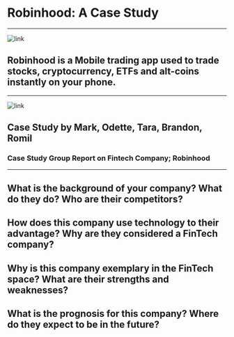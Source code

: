 # Robinhood: A Case Study
---
![link](https://9to5mac.com/wp-content/uploads/sites/6/2021/01/Robinhood-app-controversy.jpg?quality=82&strip=all)

## Robinhood is a Mobile trading app used to trade stocks, cryptocurrency, ETFs and alt-coins instantly on your phone.
---
![link](https://techcrunch.com/wp-content/uploads/2019/01/RHC-Devices.jpg?resize=1536,864)

Case Study by Mark, Odette, Tara, Brandon, Romil 
---
### Case Study Group Report on Fintech Company; Robinhood
---
**What is the background of your company? What do they do? Who are their competitors?**
---
**How does this company use technology to their advantage? Why are they considered a FinTech company?**
---
**Why is this company exemplary in the FinTech space? What are their strengths and weaknesses?**
---
**What is the prognosis for this company? Where do they expect to be in the future?**
---
